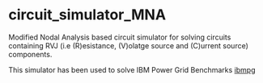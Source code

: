 circuit_simulator_MNA
=====================

Modified Nodal Analysis based circuit simulator for solving circuits containing RVJ (i.e (R)esistance, (V)olatge source and (C)urrent source)
components.

This simulator has been used to solve IBM Power Grid Benchmarks [ibmpg](http://dropzone.tamu.edu/~pli/PGBench/)
